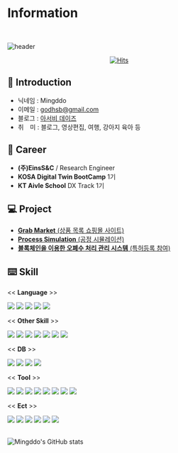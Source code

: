 <!--
**arominddo/arominddo** is a ✨ _special_ ✨ repository because its `README.md` (this file) appears on your GitHub profile.

Here are some ideas to get you started:

- 🔭 I’m currently working on ...
- 🌱 I’m currently learning ...
- 👯 I’m looking to collaborate on ...
- 🤔 I’m looking for help with ...
- 💬 Ask me about ...
- 📫 How to reach me: ...
- 😄 Pronouns: ...
- ⚡ Fun fact: ...
-->

# Information

<br/>

![header](https://capsule-render.vercel.app/api?type=waving&color=timeAuto&section=header&height=130&text=Hello+Mingddo&animation=blink&fontSize=80&fontAlignY=70&fontColor=f2f2f2&)



<div align="center">
  
[![Hits](https://hits.seeyoufarm.com/api/count/incr/badge.svg?url=https%3A%2F%2Fgithub.com%2Farominddo&count_bg=%23353866&title_bg=%23555555&icon=twoo.svg&icon_color=%23E7E7E7&title=Wellcome+Mingddo&edge_flat=false)](https://hits.seeyoufarm.com)

 </div>



## 🪪 Introduction
- 닉네임 : Mingddo
- 이메일 : [godhsb@gmail.com](godhsb@gmail.com)
- 블로그 : [아서비 데이즈](https://blog.naver.com/mingddomingddo)
- 취　미 : 블로그, 영상편집, 여행, 강아지 육아 등


## 📃 Career
- **(주)EinsS&C** / Research Engineer
- **KOSA Digital Twin BootCamp** 1기
- **KT Aivle School** DX Track 1기


## 💻 Project
- [**Grab Market** (상품 목록 쇼핑몰 사이트)](https://github.com/arominddo/Inflearn_full_stack_boot_camp)
- [**Process Simulation** (공정 시뮬레이션)]()
- [**블록체인을 이용한 오폐수 처리 관리 시스템** (특허등록 참여)](https://tb.kibo.or.kr/ktms/supplyTe/download.do?rbsIdx=110&idx=1020190012438&tag=2)   


## ⌨️ Skill
<!-- <a href="버튼을 눌렀을 때 이동할 링크" target="_blank"><img src="https://img.shields.io/badge/뱃지레이블-배경색?style=뱃지모양&logo=로고&logoColor=로고색상"/></a> -->

<div align="left">

<<  **Language**  >>
<br/>

<img src="https://img.shields.io/badge/C++-00599C?style=flat&logo=cplusplus&logoColor=white" />
<img src="https://img.shields.io/badge/Python-3776AB?style=flat&logo=python&logoColor=white"/>
<img src="https://img.shields.io/badge/JavaScript-F7DF1E?style=flat&logo=javascript&logoColor=gray"/>
<img src="https://img.shields.io/badge/Java-F2C924?style=flat&logo=openjdk&logoColor=white"/>
<img src="https://img.shields.io/badge/C%23-239120?style=flat&logo=csharp&logoColor=white"/>


<br/>

<< **Other Skill** >>
<br/>

<img src="https://img.shields.io/badge/React-61DAFB?style=flat&logo=react&logoColor=white" />
<img src="https://img.shields.io/badge/Node.js-339933?style=flat&logo=node.js&logoColor=white"/>
<img src="https://img.shields.io/badge/Sequelize-52B0E7?style=flat&logo=sequelize&logoColor=white"/>
<img src="https://img.shields.io/badge/SqlAlchemy-D0280B?style=flat&logo=sqlalchemy&logoColor=white"/>
<img src="https://img.shields.io/badge/TensorFlow-FF6F00?style=flat&logo=tensorflow&logoColor=white"/>
<img src="https://img.shields.io/badge/Pandas-150458?style=flat&logo=pandas&logoColor=white"/>
<img src="https://img.shields.io/badge/Unity-FFFFFF?style=flat&logo=unity&logoColor=black"/>


<br/>

<< **DB** >>
<br/>

<img src="https://img.shields.io/badge/PostgreSQL-4169E1?style=flat&logo=postgresql&logoColor=white"/>
<img src="https://img.shields.io/badge/MariaDB-003545?style=flat&logo=MariaDB&logoColor=white"/>
<img src="https://img.shields.io/badge/SQLite-003B57?style=flat&logo=sqlite&logoColor=white"/>
<img src="https://img.shields.io/badge/JSON-000000?style=flat&logo=json&logoColor=white"/>




<br/>

<< **Tool** >>
<br/>

<img src="https://img.shields.io/badge/Visual Studio-5C2D91?style=flat&logo=visualstudio&logoColor=white"/>
<img src="https://img.shields.io/badge/VS Code-007ACC?style=flat&logo=visualstudiocode&logoColor=white"/>
<img src="https://img.shields.io/badge/Jupyter-F37626?style=flat&logo=jupyter&logoColor=white"/>
<img src="https://img.shields.io/badge/Eclipse-2C2255?style=flat&logo=Eclipse&logoColor=white"/>
<img src="https://img.shields.io/badge/Docker-2496ED?style=flat&logo=docker&logoColor=white"/>
<img src="https://img.shields.io/badge/Git-F05032?style=flat&logo=git&logoColor=white"/>
<img src="https://img.shields.io/badge/GitHub-181717?style=flat&logo=GitHub&logoColor=white"/>
<img src="https://img.shields.io/badge/GitLab-FC6D26?style=flat&logo=GitLab&logoColor=white"/>


<br/>

<< **Ect** >>
<br/>

<img src="https://img.shields.io/badge/Microsoft Teams-6264A7?style=flat&logo=microsoftteams&logoColor=white"/>
<img src="https://img.shields.io/badge/Power BI-F2C811?style=flat&logo=powerbi&logoColor=white"/>
<img src="https://img.shields.io/badge/Notion-000000?style=flat&logo=Notion&logoColor=white"/>
<img src="https://img.shields.io/badge/Adobe XD-FF61F6?style=flat&logo=adobe xd&logoColor=white"/>
<img src="https://img.shields.io/badge/PowerPoint-B7472A?style=flat&logo=microsoftPowerPoint&logoColor=white"/>
<img src="https://img.shields.io/badge/Excel-217346?style=flat&logo=microsoftExcel&logoColor=white"/>



<!-- <img src="https://img.shields.io/badge/뱃지레이블-배경색?style=flat&logo=로고&logoColor=white"/> -->



<br/>
<br/>

![Mingddo's GitHub stats](https://github-readme-stats.vercel.app/api?username=arominddo&include_all_commits=true&show_icons=true&theme=radical&count_private=true)


</div>

